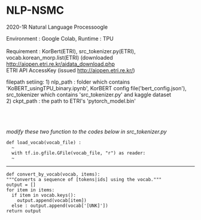 # NLP-NSMC
2020-1R Natural Language Processoogle 

Environment : Google Colab, Runtime : TPU<br>
<br>
Requirement : KorBert(ETRI), src_tokenizer.py(ETRI), vocab.korean_morp.list(ETRI) (downloaded http://aiopen.etri.re.kr/aidata_download.php<br>
              ETRI API AccessKey (issued http://aiopen.etri.re.kr/)<br>


filepath setiing: 1) nlp_path : folder which contains 'KoBERT_usingTPU_binary.ipynb', KorBERT config file('bert_config.json'), src_tokenizer which contains 'src_tokenizer.py' and kaggle dataset<br>
                  2) ckpt_path : the path to ETRI's 'pytorch_model.bin'<br>
<br>                  
<br>              

*modify these two function to the codes below in src_tokenizer.py<br>*

    def load_vocab(vocab_file) : 
      ~
      with tf.io.gfile.GFile(vocab_file, "r") as reader:
      ~

***
    def convert_by_vocab(vocab, items):
    """Converts a sequence of [tokens|ids] using the vocab."""
    output = []
    for item in items:
      if item in vocab.keys():
        output.append(vocab[item])
      else : output.append(vocab['[UNK]'])
    return output



